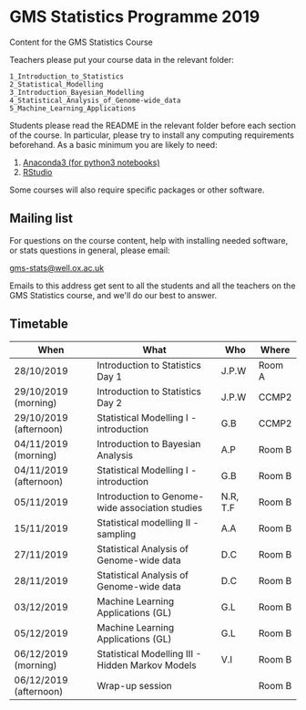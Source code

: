 # GMS Statistics Programme 2019
Content for the GMS Statistics Course

Teachers please put your course data in the relevant folder:

```
1_Introduction_to_Statistics
2_Statistical_Modelling
3_Introduction_Bayesian_Modelling
4_Statistical_Analysis_of_Genome-wide_data
5_Machine_Learning_Applications
```

Students please read the README in the relevant folder before each section of the course.  In particular, please try to install any computing requirements beforehand.  As a basic minimum you are likely to need:

1. [Anaconda3 (for python3 notebooks)](https://www.anaconda.com/download/)
2. [RStudio](https://www.rstudio.com/)

Some courses will also require specific packages or other software.

Mailing list
------------

For questions on the course content, help with installing needed software, or stats questions in general, please email:

gms-stats@well.ox.ac.uk

Emails to this address get sent to all the students and all the teachers on the GMS Statistics course, and we'll do our best to answer.

Timetable
---------

| When | What | Who | Where |
| ---- | ---- | --- | ----- |
| 28/10/2019 | Introduction to Statistics Day 1 | J.P.W | Room A |
| 29/10/2019 (morning) | Introduction to Statistics Day 2 | J.P.W | CCMP2 |
| 29/10/2019 (afternoon) | Statistical Modelling I - introduction | G.B | CCMP2 |
| 04/11/2019 (morning) | Introduction to Bayesian Analysis | A.P | Room B |
| 04/11/2019 (afternoon) | Statistical Modelling I - introduction | G.B | Room B |
| 05/11/2019 | Introduction to Genome-wide association studies | N.R, T.F | Room B |
| 15/11/2019 | Statistical modelling II - sampling | A.A | Room B |
| 27/11/2019 | Statistical Analysis of Genome-wide data | D.C | Room B |
| 28/11/2019 | Statistical Analysis of Genome-wide data | D.C | Room B |
| 03/12/2019 | Machine Learning Applications (GL) | G.L | Room B |
| 05/12/2019 | Machine Learning Applications (GL) | G.L | Room B |
| 06/12/2019 (morning) | Statistical Modelling III - Hidden Markov Models | V.I | Room B |
| 06/12/2019 (afternoon) | Wrap-up session | | Room B |


